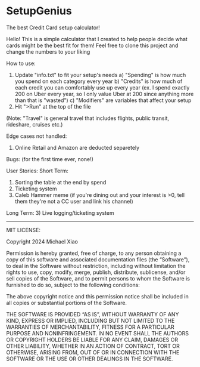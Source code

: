 # SetupGenius
The best Credit Card setup calculator!

Hello! This is a simple calculator that I created to help people decide what cards might be the best fit for them! Feel free to clone this project and change the numbers to your liking

How to use:
1) Update "info.txt" to fit your setup's needs
    a) "Spending" is how much you spend on each category every year
    b) "Credits" is how much of each credit you can comfortably use up every year
      (ex. I spend exactly 200 on Uber every year, so I only value Uber at 200 since anything more than that is "wasted")
    c) "Modifiers" are variables that affect your setup
2) Hit ">Run" at the top of the file

(Note: "Travel" is general travel that includes flights, public transit, rideshare, cruises etc.)

Edge cases not handled:
1) Online Retail and Amazon are deducted separetely

Bugs:
(for the first time ever, none!)

User Stories:
Short Term:
1) Sorting the table at the end by spend
2) Ticketing system
3) Caleb Hammer meme (if you're dining out and your interest is >0, tell them they're not a CC user and link his channel)

Long Term:
3) Live logging/ticketing system


-----------------
MIT LICENSE:

Copyright 2024 Michael Xiao

Permission is hereby granted, free of charge, to any person obtaining a copy of this software and associated documentation files (the “Software”), to deal in the Software without restriction, including without limitation the rights to use, copy, modify, merge, publish, distribute, sublicense, and/or sell copies of the Software, and to permit persons to whom the Software is furnished to do so, subject to the following conditions:

The above copyright notice and this permission notice shall be included in all copies or substantial portions of the Software.

THE SOFTWARE IS PROVIDED “AS IS”, WITHOUT WARRANTY OF ANY KIND, EXPRESS OR IMPLIED, INCLUDING BUT NOT LIMITED TO THE WARRANTIES OF MERCHANTABILITY, FITNESS FOR A PARTICULAR PURPOSE AND NONINFRINGEMENT. IN NO EVENT SHALL THE AUTHORS OR COPYRIGHT HOLDERS BE LIABLE FOR ANY CLAIM, DAMAGES OR OTHER LIABILITY, WHETHER IN AN ACTION OF CONTRACT, TORT OR OTHERWISE, ARISING FROM, OUT OF OR IN CONNECTION WITH THE SOFTWARE OR THE USE OR OTHER DEALINGS IN THE SOFTWARE.
